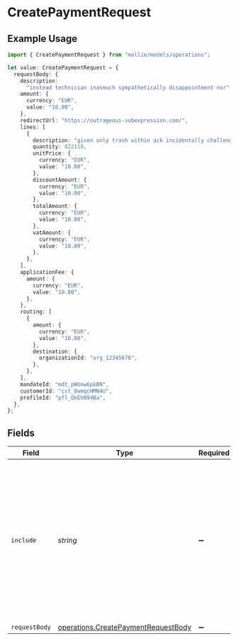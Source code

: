 # CreatePaymentRequest

## Example Usage

```typescript
import { CreatePaymentRequest } from "mollie/models/operations";

let value: CreatePaymentRequest = {
  requestBody: {
    description:
      "instead technician inasmuch sympathetically disappointment nor",
    amount: {
      currency: "EUR",
      value: "10.00",
    },
    redirectUrl: "https://outrageous-subexpression.com/",
    lines: [
      {
        description: "given only trash within ack incidentally challenge",
        quantity: 822118,
        unitPrice: {
          currency: "EUR",
          value: "10.00",
        },
        discountAmount: {
          currency: "EUR",
          value: "10.00",
        },
        totalAmount: {
          currency: "EUR",
          value: "10.00",
        },
        vatAmount: {
          currency: "EUR",
          value: "10.00",
        },
      },
    ],
    applicationFee: {
      amount: {
        currency: "EUR",
        value: "10.00",
      },
    },
    routing: [
      {
        amount: {
          currency: "EUR",
          value: "10.00",
        },
        destination: {
          organizationId: "org_12345678",
        },
      },
    ],
    mandateId: "mdt_pWUnw6pkBN",
    customerId: "cst_8wmqcHMN4U",
    profileId: "pfl_QkEhN94Ba",
  },
};
```

## Fields

| Field                                                                                                                                                                                                                | Type                                                                                                                                                                                                                 | Required                                                                                                                                                                                                             | Description                                                                                                                                                                                                          |
| -------------------------------------------------------------------------------------------------------------------------------------------------------------------------------------------------------------------- | -------------------------------------------------------------------------------------------------------------------------------------------------------------------------------------------------------------------- | -------------------------------------------------------------------------------------------------------------------------------------------------------------------------------------------------------------------- | -------------------------------------------------------------------------------------------------------------------------------------------------------------------------------------------------------------------- |
| `include`                                                                                                                                                                                                            | *string*                                                                                                                                                                                                             | :heavy_minus_sign:                                                                                                                                                                                                   | This endpoint allows you to include additional information via the `include` query string parameter.<br/><br/>* `details.qrCode`: Include a QR code object. Only available for iDEAL, Bancontact and bank transfer payments. |
| `requestBody`                                                                                                                                                                                                        | [operations.CreatePaymentRequestBody](../../models/operations/createpaymentrequestbody.md)                                                                                                                           | :heavy_minus_sign:                                                                                                                                                                                                   | N/A                                                                                                                                                                                                                  |